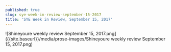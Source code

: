 ```yaml
---
published: true
slug: sye-week-in-review-september-15-2017
title: 'SYE Week in Review, September 15, 2017'
---
```

![Shineyoure weekly review September 15, 2017.png]({{site.baseurl}}/media/prose-images/Shineyoure weekly review September 15, 2017.png)

